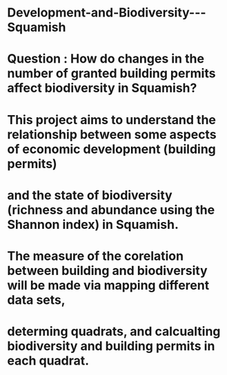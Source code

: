 # Development-and-Biodiversity---Squamish

# Question : How do changes in the number of granted building permits affect biodiversity in Squamish?

# This project aims to understand the relationship between some aspects of economic development (building permits) 
# and the state of biodiversity (richness and abundance using the Shannon index) in Squamish. 

# The measure of the corelation between building and biodiversity will be made via mapping different data sets, 
# determing quadrats, and calcualting biodiversity and building permits in each quadrat. 
